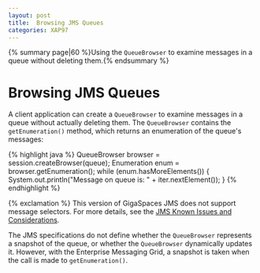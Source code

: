 ```yaml
---
layout: post
title:  Browsing JMS Queues
categories: XAP97
---
```


{% summary page|60 %}Using the `QueueBrowser` to examine messages in a queue without deleting them.{% endsummary %}

# Browsing JMS Queues

A client application can create a `QueueBrowser` to examine messages in a queue without actually deleting them. The `QueueBrowser` contains the `getEnumeration()` method, which returns an enumeration of the queue's messages:

{% highlight java %}
QueueBrowser browser = session.createBrowser(queue);
Enumeration enum = browser.getEnumeration();
while (enum.hasMoreElements()) {
    System.out.println("Message on queue is: " + iter.nextElement());
}
{% endhighlight %}

{% exclamation %} This version of GigaSpaces JMS does not support message selectors. For more details, see the [JMS Known Issues and Considerations](./jms-known-issues-and-considerations.html).

The JMS specifications do not define whether the `QueueBrowser` represents a snapshot of the queue, or whether the `QueueBrowser` dynamically updates it. However, with the Enterprise Messaging Grid, a snapshot is taken when the call is made to `getEnumeration()`.

